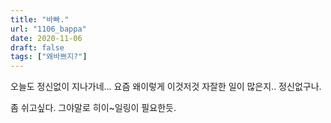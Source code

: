 ```yaml
---
title: "바빠."
url: "1106_bappa"
date: 2020-11-06
draft: false
tags: ["왜바쁘지?"]
---
```

오늘도 정신없이 지나가네... 요즘 왜이렇게 이것저것 자잘한 일이 많은지.. 정신없구나.

좀 쉬고싶다. 그야말로 히이~일링이 필요한듯.
